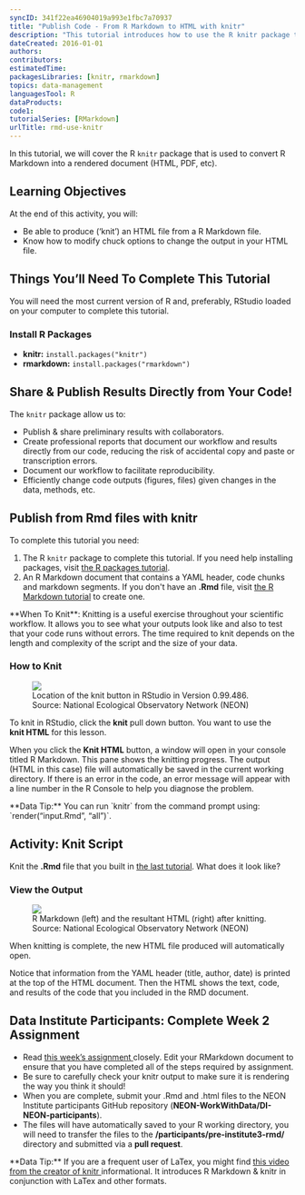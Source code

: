 ```yaml
---
syncID: 341f22ea46904019a993e1fbc7a70937
title: "Publish Code - From R Markdown to HTML with knitr"
description: "This tutorial introduces how to use the R knitr package to publish from R Markdown files to HTML (or other) file format."
dateCreated: 2016-01-01
authors:
contributors:
estimatedTime:
packagesLibraries: [knitr, rmarkdown]
topics: data-management
languagesTool: R
dataProducts:
code1:
tutorialSeries: [RMarkdown]
urlTitle: rmd-use-knitr
---
```


In this tutorial, we will cover the R `knitr` package that is used to convert
R Markdown into a rendered document (HTML, PDF, etc).

<div id="ds-objectives" markdown="1">

## Learning Objectives

At the end of this activity, you will:

* Be able to produce (‘knit’) an HTML file from a R Markdown file.
* Know how to modify chuck options to change the output in your HTML file.

## Things You’ll Need To Complete This Tutorial

You will need the most current version of R and, preferably, RStudio loaded on
your computer to complete this tutorial.

### Install R Packages

* **knitr:** `install.packages("knitr")`
* **rmarkdown:** `install.packages("rmarkdown")`
</div>

## Share & Publish Results Directly from Your Code!

The `knitr` package allow us to:

* Publish & share preliminary results with collaborators.
* Create professional reports that document our workflow and results directly
from our code, reducing the risk of accidental copy and paste or transcription errors.
* Document our workflow to facilitate reproducibility.
* Efficiently change code outputs (figures, files) given changes in the data, methods, etc.

## Publish from Rmd files with knitr

To complete this tutorial you need:

1. The R `knitr` package to complete this tutorial. If you need help installing 
packages, visit
<a href="{{ site.baseurl }}/packages-in-r" target="_blank"> the R packages tutorial</a>.  
2. An R Markdown document that contains a YAML header, code chunks and markdown
segments. If you don't have an **.Rmd** file, visit
<a href="{{site.baseurl}}/rmd-code-intro" target="_blank"> the R Markdown tutorial</a> to create one.

<div id="ds-dataTip" markdown="1">
<i class="fa fa-star"></i>**When To Knit**: Knitting is a useful exercise
throughout your scientific workflow. It allows you to see what your outputs
look like and also to test that your code runs without errors.
The time required to knit depends on the length and complexity of the script
and the size of your data.
</div>

### How to Knit

<figure>
	<a href="{{ site.baseurl }}/images/pre-institute-content/pre-institute3-rmd/KnitButton-screenshot.png">
	<img src="{{ site.baseurl }}/images/pre-institute-content/pre-institute3-rmd/KnitButton-screenshot.png"></a>
	<figcaption> Location of the knit button in RStudio in Version 0.99.486.
	Source: National Ecological Observatory Network (NEON)
	</figcaption>
</figure>

To knit in RStudio, click the **knit** pull down button. You want to use the  
**knit HTML** for this lesson.

When you click the **Knit HTML** button, a  window will open in your console 
titled R Markdown. This
pane shows the knitting progress. The output (HTML in this case) file will
automatically be saved in the current working directory. If there is an error
in the code, an error message will appear with a line number in the R Console
to help you diagnose the problem.

<div id="ds-dataTip" markdown="1">
<i class="fa fa-star"></i>**Data Tip:** You can run `knitr` from the command prompt
using: `render(“input.Rmd”, “all”)`.
</div>

<div id="ds-challenge" markdown="1">

## Activity: Knit Script

Knit the **.Rmd** file that you built in
<a href="{{site.baseurl}}/rmd-code-intro" target="_blank">the last tutorial</a>.
What does it look like?
</div>

### View the Output

<figure>
	<a href="{{ site.baseurl }}/images/pre-institute-content/pre-institute3-rmd/Rmd-screenshot-html.png">
	<img src="{{ site.baseurl }}/images/pre-institute-content/pre-institute3-rmd/Rmd-screenshot-html.png"></a>
	<figcaption> R Markdown (left) and the resultant HTML (right) after knitting.
	Source: National Ecological Observatory Network (NEON)
	</figcaption>
</figure>

When knitting is complete, the new HTML file produced will automatically open.

Notice that information from the YAML header (title, author, date) is printed
at the top of the HTML document. Then the HTML shows the text, code, and
results of the code that you included in the RMD document.

<div id="ds-challenge" markdown="1">

## Data Institute Participants: Complete Week 2 Assignment

* Read 
<a href="{{ site.baseurl }}/di-rmd-activity" target="_blank"> this week’s assignment </a>
closely.
Edit your RMarkdown document to ensure that you have completed all of the steps
required by assignment.
* Be sure to carefully check your knitr output to make sure it is rendering the
way you think it should!
* When you are complete, submit your .Rmd and .html files to the 
NEON Institute participants GitHub repository 
(**NEON-WorkWithData/DI-NEON-participants**). 
* The files will have automatically saved to your R working directory, you will 
need to transfer the files to the **/participants/pre-institute3-rmd/** 
directory and submitted via a **pull request**.

</div>

<div id="ds-dataTip" markdown="1">
<i class="fa fa-star"></i>**Data Tip:** If you are a frequent user of LaTex,
you might find
<a href="http://cdn.screenr.com/video/8352c25b-7324-4134-970b-b7c427381adb.mp4" target="_blank">this video from the creator of knitr </a>
informational. It introduces R Markdown & knitr in conjunction with LaTex and
other formats.
</div>

